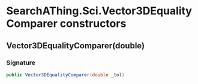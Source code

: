# SearchAThing.Sci.Vector3DEqualityComparer constructors
## Vector3DEqualityComparer(double)
### Signature
```csharp
public Vector3DEqualityComparer(double _tol)
```

